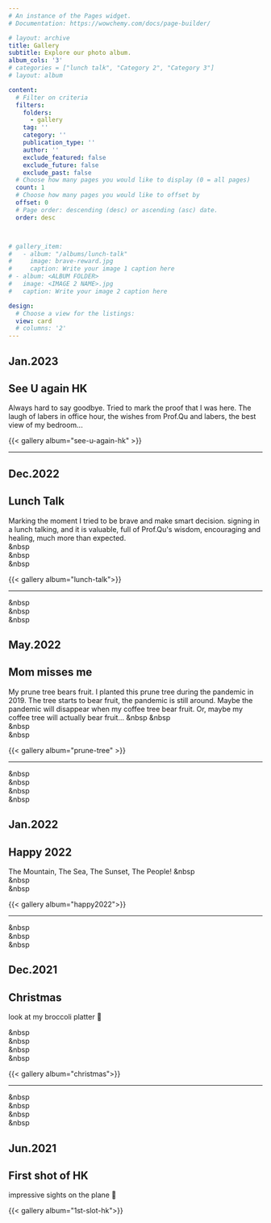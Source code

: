 ```yaml
---
# An instance of the Pages widget.
# Documentation: https://wowchemy.com/docs/page-builder/

# layout: archive
title: Gallery
subtitle: Explore our photo album.
album_cols: '3'
# categories = ["lunch talk", "Category 2", "Category 3"]
# layout: album

content:
  # Filter on criteria
  filters:
    folders:
      - gallery
    tag: ''
    category: ''
    publication_type: ''
    author: ''
    exclude_featured: false
    exclude_future: false
    exclude_past: false
  # Choose how many pages you would like to display (0 = all pages)
  count: 1
  # Choose how many pages you would like to offset by
  offset: 0
  # Page order: descending (desc) or ascending (asc) date.
  order: desc



# gallery_item:
#   - album: "/albums/lunch-talk"
#     image: brave-reward.jpg
#     caption: Write your image 1 caption here
# - album: <ALBUM FOLDER>
#   image: <IMAGE 2 NAME>.jpg
#   caption: Write your image 2 caption here

design:
  # Choose a view for the listings:
  view: card
  # columns: '2'
---
```



## Jan.2023
## See U again HK
Always hard to say goodbye. Tried to mark the proof that I was here. The laugh of labers in office hour, the wishes from Prof.Qu and labers, the best view of my bedroom...



{{< gallery album="see-u-again-hk" >}}

***  



## Dec.2022
## Lunch Talk
Marking the moment I tried to be brave and make smart decision. signing in a lunch talking, and it is valuable, full of Prof.Qu's wisdom, encouraging and healing, much more than expected.   
&nbsp  
&nbsp  
&nbsp  


{{< gallery album="lunch-talk">}}

***  

    
&nbsp  
&nbsp  
&nbsp         
   
   
  
    
## May.2022  
## Mom misses me  
My prune tree bears fruit. I planted this prune tree during the pandemic in 2019. The tree starts to bear fruit, the pandemic is still around. Maybe the pandemic will disappear when my coffee tree bear fruit. Or, maybe my coffee tree will actually bear fruit...
&nbsp 
&nbsp  
&nbsp  
&nbsp   
   
   
{{< gallery album="prune-tree" >}}

***  
&nbsp    
&nbsp    
&nbsp    
&nbsp  



## Jan.2022
## Happy 2022
The Mountain, The Sea, The Sunset, The People!
&nbsp  
&nbsp  
&nbsp

{{< gallery album="happy2022">}}

***  

&nbsp  
&nbsp  
&nbsp  



## Dec.2021
## Christmas
look at my broccoli platter 🥦 

&nbsp  
&nbsp  
&nbsp  
&nbsp

{{< gallery album="christmas">}}

***  

&nbsp  
&nbsp  
&nbsp  
&nbsp  



## Jun.2021
## First shot of HK
impressive sights on the plane 🛬

{{< gallery album="1st-slot-hk">}}